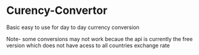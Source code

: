 # Curency-Convertor

Basic easy to use for day to day currency conversion

Note- some conversions may not work becaue the api is currently the free version which does not have acess to all countries exchange rate
